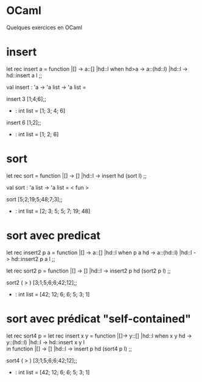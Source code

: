 # OCaml
Quelques exercices en OCaml

# insert

 let rec insert a = function
	|[] -> a::[]
	|hd::l when hd>a -> a::(hd::l) 
	|hd::l -> hd::insert a l
;;

val insert : 'a -> 'a list -> 'a list = <fun>

 insert 3 [1;4;6];;
- : int list = [1; 3; 4; 6]

 insert 6 [1;2];;
- : int list = [1; 2; 6]

# sort

 let rec sort = function 
	|[] -> []
	|hd::l -> insert hd (sort l)
;;

val sort : 'a list -> 'a list = < fun >

 sort [5;2;19;5;48;7;3];;
- : int list = [2; 3; 5; 5; 7; 19; 48]

# sort avec predicat

 let rec insert2 p a = function 
	|[] -> a::[]
	|hd::l when p a hd -> a::(hd::l)
	|hd::l -> hd::insert2 p a l
;;

 let rec sort2 p = function 
	|[] -> []
	|hd::l -> insert2 p hd (sort2 p l)
;;

 sort2 ( > ) [3;1;5;6;6;42;12];;
- : int list = [42; 12; 6; 6; 5; 3; 1]

# sort avec prédicat "self-contained"

 let rec sort4 p = 
	let rec insert x y = function 
		|[]-> y::[]
		|hd::l when x y hd -> y::(hd::l)
		|hd::l -> hd::insert x y l 			
	in 
	function 
	|[] -> []
	|hd::l -> insert p hd (sort4 p l)
;;

 sort4 ( > ) [3;1;5;6;6;42;12];;
- : int list = [42; 12; 6; 6; 5; 3; 1]
